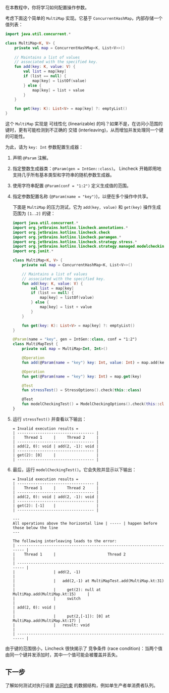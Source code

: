 [//]: # (title: 操作参数)

在本教程中，你将学习如何配置操作参数。

考虑下面这个简单的 `MultiMap` 实现。它基于 `ConcurrentHashMap`，内部存储一个值列表：

```kotlin
import java.util.concurrent.*

class MultiMap<K, V> {
    private val map = ConcurrentHashMap<K, List<V>>()
   
    // Maintains a list of values 
    // associated with the specified key.
    fun add(key: K, value: V) {
        val list = map[key]
        if (list == null) {
            map[key] = listOf(value)
        } else {
            map[key] = list + value
        }
    }

    fun get(key: K): List<V> = map[key] ?: emptyList()
}
```

这个 `MultiMap` 实现是 可线性化 (linearizable) 的吗？如果不是，在访问小范围的键时，更有可能检测到不正确的 交错 (interleaving)，从而增加并发处理同一个键的可能性。

为此，请为 `key: Int` 参数配置生成器：

1.  声明 `@Param` 注解。
2.  指定整数生成器类：`@Param(gen = IntGen::class)`。
    Lincheck 开箱即用地支持几乎所有基本类型和字符串的随机参数生成器。
3.  使用字符串配置 `@Param(conf = "1:2")` 定义生成值的范围。
4.  指定参数配置名称 (`@Param(name = "key")`)，以便在多个操作中共享。

    下面是 `MultiMap` 的压力测试，它为 `add(key, value)` 和 `get(key)` 操作生成范围为 `[1..2]` 的键：

    ```kotlin
    import java.util.concurrent.*
    import org.jetbrains.kotlinx.lincheck.annotations.*
    import org.jetbrains.kotlinx.lincheck.check
    import org.jetbrains.kotlinx.lincheck.paramgen.*
    import org.jetbrains.kotlinx.lincheck.strategy.stress.*
    import org.jetbrains.kotlinx.lincheck.strategy.managed.modelchecking.*
    import org.junit.*
    
    class MultiMap<K, V> {
        private val map = ConcurrentHashMap<K, List<V>>()
    
        // Maintains a list of values 
        // associated with the specified key.
        fun add(key: K, value: V) {
            val list = map[key]
            if (list == null) {
                map[key] = listOf(value)
            } else {
                map[key] = list + value
            }
        }

        fun get(key: K): List<V> = map[key] ?: emptyList()
    }
    
    @Param(name = "key", gen = IntGen::class, conf = "1:2")
    class MultiMapTest {
        private val map = MultiMap<Int, Int>()
    
        @Operation
        fun add(@Param(name = "key") key: Int, value: Int) = map.add(key, value)
    
        @Operation
        fun get(@Param(name = "key") key: Int) = map.get(key)
    
        @Test
        fun stressTest() = StressOptions().check(this::class)
    
        @Test
        fun modelCheckingTest() = ModelCheckingOptions().check(this::class)
    }
    ```

5.  运行 `stressTest()` 并查看以下输出：

    ```text
    = Invalid execution results =
    | ---------------------------------- |
    |    Thread 1     |     Thread 2     |
    | ---------------------------------- |
    | add(2, 0): void | add(2, -1): void |
    | ---------------------------------- |
    | get(2): [0]     |                  |
    | ---------------------------------- |
    ```

6.  最后，运行 `modelCheckingTest()`。它会失败并显示以下输出：

    ```text
    = Invalid execution results =
    | ---------------------------------- |
    |    Thread 1     |     Thread 2     |
    | ---------------------------------- |
    | add(2, 0): void | add(2, -1): void |
    | ---------------------------------- |
    | get(2): [-1]    |                  |
    | ---------------------------------- |
    
    ---
    All operations above the horizontal line | ----- | happen before those below the line
    ---

    The following interleaving leads to the error:
    | ---------------------------------------------------------------------- |
    |    Thread 1     |                       Thread 2                       |
    | ---------------------------------------------------------------------- |
    |                 | add(2, -1)                                           |
    |                 |   add(2,-1) at MultiMapTest.add(MultiMap.kt:31)      |
    |                 |     get(2): null at MultiMap.add(MultiMap.kt:15)     |
    |                 |     switch                                           |
    | add(2, 0): void |                                                      |
    |                 |     put(2,[-1]): [0] at MultiMap.add(MultiMap.kt:17) |
    |                 |   result: void                                       |
    | ---------------------------------------------------------------------- |
    ```

由于键的范围很小，Lincheck 很快揭示了 竞争条件 (race condition)：当两个值由同一个键并发添加时，其中一个值可能会被覆盖并丢失。

## 下一步

了解如何测试对执行设置 [访问约束](constraints.md) 的数据结构，例如单生产者单消费者队列。